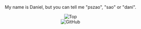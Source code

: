 <div align="center">
  <p>My name is Daniel, but you can tell me "pszao", "sao" or "dani".</p>
  <img src="https://github-readme-stats.vercel.app/api/top-langs/?username=pszao&exclude_repo=eslint-config&theme=dark" alt="Top"> <br />
  <img src="https://github-readme-stats.vercel.app/api?username=pszao&show_icons=true&theme=dark" alt="GitHub">
</div>
